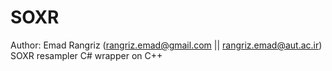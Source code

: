 # SOXR
 Author: Emad Rangriz (rangriz.emad@gmail.com || rangriz.emad@aut.ac.ir) 
 SOXR resampler C# wrapper on C++
